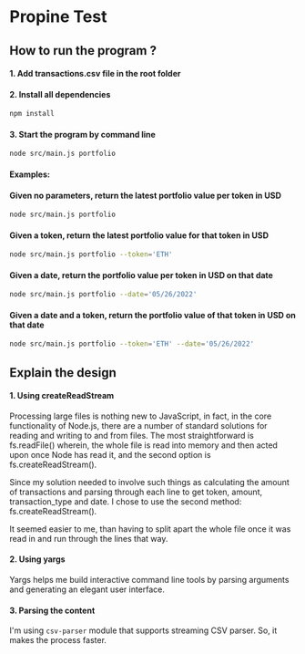 # Propine Test

## How to run the program ?
#### 1. Add transactions.csv file in the root folder
#### 2. Install all dependencies
```bash
npm install
```
#### 3. Start the program by command line
```bash
node src/main.js portfolio
```

#### Examples:
#### Given no parameters, return the latest portfolio value per token in USD
```bash
node src/main.js portfolio
```

#### Given a token, return the latest portfolio value for that token in USD
```bash
node src/main.js portfolio --token='ETH'
```

#### Given a date, return the portfolio value per token in USD on that date
```bash
node src/main.js portfolio --date='05/26/2022'
```

#### Given a date and a token, return the portfolio value of that token in USD on that date
```bash
node src/main.js portfolio --token='ETH' --date='05/26/2022'
```

## Explain the design
#### 1. Using createReadStream
Processing large files is nothing new to JavaScript, in fact, in the core functionality of Node.js, there are a number of standard solutions for reading and writing to and from files. The most straightforward is fs.readFile() wherein, the whole file is read into memory and then acted upon once Node has read it, and the second option is fs.createReadStream().

Since my solution needed to involve such things as calculating the amount of transactions and parsing through each line to get token, amount, transaction_type and date. I chose to use the second method: fs.createReadStream().

It seemed easier to me, than having to split apart the whole file once it was read in and run through the lines that way.

#### 2. Using yargs
Yargs helps me build interactive command line tools by parsing arguments and generating an elegant user interface.

#### 3. Parsing the content
I'm using `csv-parser` module that supports streaming CSV parser. So, it makes the process faster.